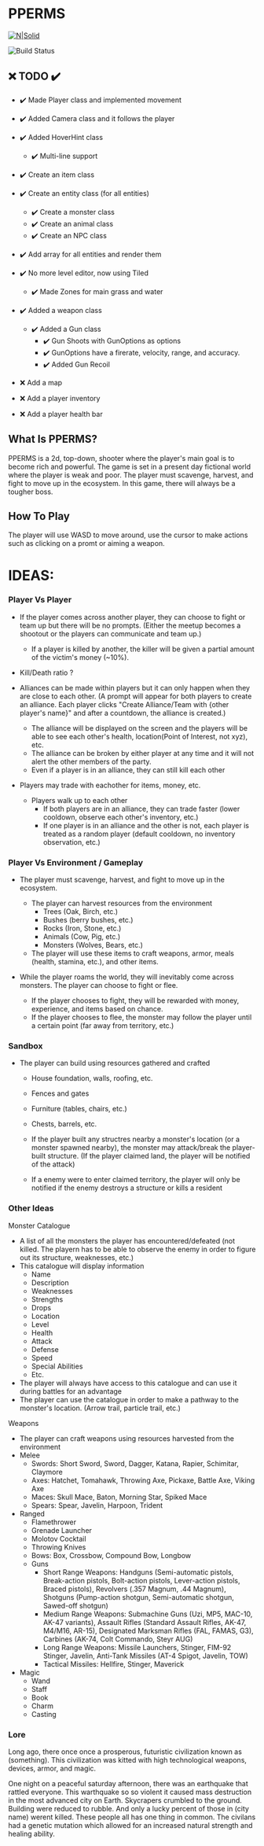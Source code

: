 # PPERMS

[![N|Solid](https://cldup.com/dTxpPi9lDf.thumb.png)](https://nodesource.com/products/nsolid)

![Build Status](https://travis-ci.org/joemccann/dillinger.svg?branch=master)

## ❌ TODO ✔️
- ✔️ Made Player class and implemented movement
- ✔️ Added Camera class and it follows the player
- ✔️ Added HoverHint class
    - ✔️ Multi-line support
- ✔️ Create an item class
- ✔️ Create an entity class (for all entities)
    - ✔️ Create a monster class
    - ✔️ Create an animal class
    - ✔️ Create an NPC class
- ✔️ Add array for all entities and render them
- ✔️ No more level editor, now using Tiled
    - ✔️ Made Zones for main grass and water
    
- ✔️ Added a weapon class   
    - ✔️ Added a Gun class
        - ✔️ Gun Shoots with GunOptions as options
        - ✔️ GunOptions have a firerate, velocity, range, and accuracy.
        - ✔️ Added Gun Recoil   
- ❌ Add a map
- ❌ Add a player inventory
- ❌ Add a player health bar



## What Is PPERMS?

PPERMS is a 2d, top-down, shooter where the player's main goal is to become rich and powerful. The game is set in a present day fictional world where the player is weak and poor. The player must scavenge, harvest, and fight to move up in the ecosystem. In this game, there will always be a tougher boss.

## How To Play

The player will use WASD to move around, use the cursor to make actions such as clicking on a promt or aiming a weapon.



# IDEAS:

### Player Vs Player
- If the player comes across another player, they can choose to fight or team up but there will be no prompts. (Either the meetup becomes a shootout or the players can communicate and team up.)
    - If a player is killed by another, the killer will be given a partial amount of the victim's money (~10%).

- Kill/Death ratio ?

- Alliances can be made within players but it can only happen when they are close to each other. (A prompt will appear for both players to create an alliance. Each player clicks "Create Alliance/Team with {other player's name}" and after a countdown, the alliance is created.)
    - The alliance will be displayed on the screen and the players will be able to see each other's health, location(Point of Interest, not xyz), etc.
    - The alliance can be broken by either player at any time and it will not alert the other members of the party.
    - Even if a player is in an alliance, they can still kill each other

- Players may trade with eachother for items, money, etc.
    - Players walk up to each other
        - If both players are in an alliance, they can trade faster (lower cooldown, observe each other's inventory, etc.)
        - If one player is in an alliance and the other is not, each player is treated as a random player (default cooldown, no inventory observation, etc.)

### Player Vs Environment / Gameplay
- The player must scavenge, harvest, and fight to move up in the ecosystem.
    - The player can harvest resources from the environment
        - Trees (Oak, Birch, etc.)
        - Bushes (berry bushes, etc.)
        - Rocks (Iron, Stone, etc.)
        - Animals (Cow, Pig, etc.)
        - Monsters (Wolves, Bears, etc.)
    - The player will use these items to craft weapons, armor, meals (health, stamina, etc.), and other items.


- While the player roams the world, they will inevitably come across monsters. The player can choose to fight or flee.
    - If the player chooses to fight, they will be rewarded with money, experience, and items based on chance.
    - If the player chooses to flee, the monster may follow the player until a certain point (far away from territory, etc.)

### Sandbox

- The player can build using resources gathered and crafted
    - House foundation, walls, roofing, etc.
    - Fences and gates
    - Furniture (tables, chairs, etc.)
    - Chests, barrels, etc.

    - If the player built any structres nearby a monster's location (or a monster spawned nearby), the monster may attack/break the player-built structure. (If the player claimed land, the player will be notified of the attack)
    - If a enemy were to enter claimed territory, the player will only be notified if the enemy destroys a structure or kills a resident

### Other Ideas

Monster Catalogue
- A list of all the monsters the player has encountered/defeated (not killed. The playern has to be able to observe the enemy in order to figure out its structure, weaknesses, etc.)
- This catalogue will display information
    - Name
    - Description
    - Weaknesses
    - Strengths
    - Drops
    - Location
    - Level
    - Health
    - Attack
    - Defense
    - Speed
    - Special Abilities
    - Etc.
- The player will always have access to this catalogue and can use it during battles for an advantage
- The player can use the catalogue in order to make a pathway to the monster's location. (Arrow trail, particle trail, etc.)

Weapons
- The player can craft weapons using resources harvested from the environment
- Melee
    - Swords: Short Sword, Sword, Dagger, Katana, Rapier, Schimitar, Claymore
    - Axes: Hatchet, Tomahawk, Throwing Axe, Pickaxe, Battle Axe, Viking Axe
    - Maces: Skull Mace, Baton, Morning Star, Spiked Mace
    - Spears: Spear, Javelin, Harpoon, Trident
- Ranged
    - Flamethrower
    - Grenade Launcher
    - Molotov Cocktail
    - Throwing Knives
    - Bows: Box, Crossbow, Compound Bow, Longbow
    - Guns
        - Short Range Weapons: Handguns (Semi-automatic pistols, Break-action pistols, Bolt-action pistols, Lever-action pistols, Braced pistols), Revolvers (.357 Magnum, .44 Magnum), Shotguns (Pump-action shotgun, Semi-automatic shotgun, Sawed-off shotgun)
        - Medium Range Weapons: Submachine Guns (Uzi, MP5, MAC-10, AK-47 variants), Assault Rifles (Standard Assault Rifles, AK-47, M4/M16, AR-15), Designated Marksman Rifles (FAL, FAMAS, G3), Carbines (AK-74, Colt Commando, Steyr AUG)
        - Long Range Weapons: Missile Launchers, Stinger, FIM-92 Stinger, Javelin, Anti-Tank Missiles (AT-4 Spigot, Javelin, TOW)
        - Tactical Missiles: Hellfire, Stinger, Maverick
- Magic
    - Wand
    - Staff
    - Book
    - Charm
    - Casting
    

### Lore

Long ago, there once once a prosperous, futuristic civilization known as (something). This civilization was kitted with high technological weapons, devices, armor, and magic.

One night on a peaceful saturday afternoon, there was an earthquake that rattled everyone. This warthquake so so violent it caused mass destruction in the most advanced city on Earth. Skycrapers crumbled to the ground. Building were reduced to rubble. And only a lucky percent of those in (city name) werent killed. These people all has one thing in common. The civilans had a genetic mutation which allowed for an increased natural strength and healing ability.